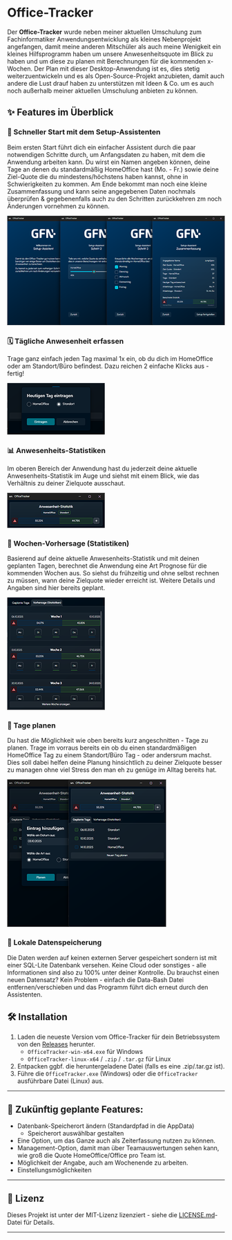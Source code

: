 # Office-Tracker

Der **Office-Tracker** wurde neben meiner aktuellen Umschulung zum Fachinformatiker Anwendungsentwicklung als kleines Nebenprojekt angefangen, damit meine anderen Mitschüler als auch meine Wenigkeit ein kleines Hilfsprogramm haben um unsere Anwesenheitsquote im Blick zu haben und um diese zu planen mit Berechnungen für die kommenden x-Wochen. Der Plan mit dieser Desktop-Anwendung ist es, dies stetig weiterzuentwickeln und es als Open-Source-Projekt anzubieten, damit auch andere die Lust drauf haben zu unterstützen mit Ideen & Co. um es auch noch außerhalb meiner aktuellen Umschulung anbieten zu können. 

## ✨ Features im Überblick

### 🚀 Schneller Start mit dem Setup-Assistenten
Beim ersten Start führt dich ein einfacher Assistent durch die paar notwendigen Schritte durch, um Anfangsdaten zu haben, mit dem die Anwendung arbeiten kann. Du wirst ein Namen angeben können, deine Tage an denen du standardmäßig HomeOffice hast (Mo. - Fr.) sowie deine Ziel-Quote die du mindestens/höchstens haben kannst, ohne in Schwierigkeiten zu kommen. Am Ende bekommt man noch eine kleine Zusammenfassung und kann seine angegebenen Daten nochmals überprüfen & gegebenenfalls auch zu den Schritten zurückkehren zm noch Änderungen vornehmen zu können.

![Setup-Assistent Start](Assets/Screenshots/wizard.png)

### 🗓️ Tägliche Anwesenheit erfassen
Trage ganz einfach jeden Tag maximal 1x ein, ob du dich im HomeOffice oder am Standort/Büro befindest. Dazu reichen 2 einfache Klicks aus - fertig!

![Setup-Assistent Start](Assets/Screenshots/add_current_day.png)

### 📊 Anwesenheits-Statistiken
Im oberen Bereich der Anwendung hast du jederzeit deine aktuelle Anwesenheits-Statistik im Auge und siehst mit einem Blick, wie das Verhältnis zu deiner Zielquote ausschaut.

![Setup-Assistent Start](Assets/Screenshots/stats_overview.png)

### 🔮 Wochen-Vorhersage (Statistiken)
Basierend auf deine aktuelle Anwesenheits-Statistik und mit deinen geplanten Tagen, berechnet die Anwendung eine Art Prognose für die kommenden Wochen aus. So siehst du frühzeitig und ohne selbst rechnen zu müssen, wann deine Zielquote wieder erreicht ist. Weitere Details und Angaben sind hier bereits geplant.

![Setup-Assistent Start](Assets/Screenshots/calculated_weeks.png)

### 📝 Tage planen
Du hast die Möglichkeit wie oben bereits kurz angeschnitten - Tage zu planen. Trage im vorraus bereits ein ob du einen standardmäßigen HomeOffice Tag zu einem Standort/Büro Tag - oder andersrum machst. Dies soll dabei helfen deine Planung hinsichtlich zu deiner Zielquote besser zu managen ohne viel Stress den man eh zu genüge im Alltag bereits hat.

![Setup-Assistent Start](Assets/Screenshots/plannable_days.png)

### 💾 Lokale Datenspeicherung
Die Daten werden auf keinen externen Server gespeichert sondern ist mit einer SQL-Lite Datenbank versehen. Keine Cloud oder sonstiges - alle Informationen sind also zu 100% unter deiner Kontrolle. Du brauchst einen neuen Datensatz? Kein Problem - einfach die Data-Bash Datei entfernen/verschieben und das Programm führt dich erneut durch den Assistenten.

## 🛠️ Installation

1.  Laden die neueste Version vom Office-Tracker für dein Betriebssystem von den [Releases](https://github.com/JumpSpinn/gfn-office-tracker/releases) herunter.
    * `OfficeTracker-win-x64.exe` für Windows
    * `OfficeTracker-linux-x64` / `.zip` / `.tar.gz` für Linux
2.  Entpacken ggbf. die heruntergeladene Datei (falls es eine .zip/.tar.gz ist).
4.  Führe die `OfficeTracker.exe` (Windows) oder die `OfficeTracker` ausführbare Datei (Linux) aus.

---

## 🚀 Zukünftig geplante Features:

* Datenbank-Speicherort ändern (Standardpfad in die AppData)
	* Speicherort auswählbar gestalten
* Eine Option, um das Ganze auch als Zeiterfassung nutzen zu können.
* Management-Option, damit man über Teamauswertungen sehen kann, wie groß die Quote HomeOffice/Office pro Team ist.
* Möglichkeit der Angabe, auch am Wochenende zu arbeiten.
* Einstellungsmöglichkeiten

---

## 📄 Lizenz

Dieses Projekt ist unter der MIT-Lizenz lizenziert - siehe die [LICENSE.md](LICENSE.md)-Datei für Details.

---

